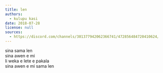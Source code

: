 ```yaml
---
title: len
authors:
  - kulupu kasi
date: 2018-07-28
license: null
sources:
  - https://discord.com/channels/301377942062366741/472856484720410624/472856713003925505
---
```


sina sama len  \
sina awen e mi  \
li weka e lete e pakala  \
sina awen e mi sama len
